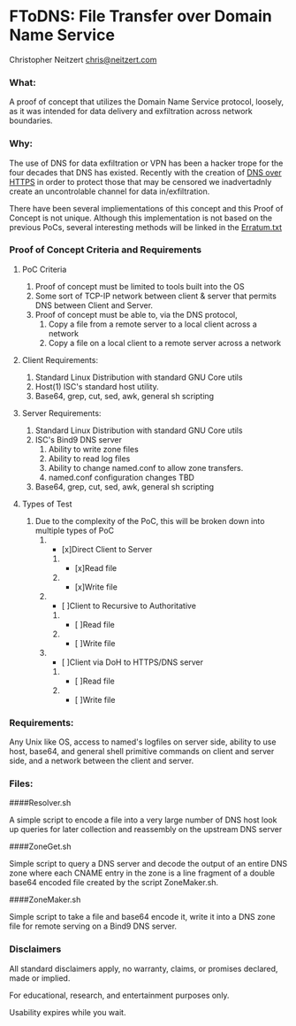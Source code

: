# FToDNS: File Transfer over Domain Name Service
Christopher Neitzert <chris@neitzert.com>

### What:
A proof of concept that utilizes the Domain Name Service protocol, loosely, as it was intended for data delivery and exfiltration across network boundaries.

### Why:
The use of DNS for data exfiltration or VPN has been a hacker trope for the four decades that DNS has existed.
Recently with the creation of [DNS over HTTPS](https://en.wikipedia.org/wiki/DNS_over_HTTPS) in order to protect those that may be censored we inadvertadnly create an uncontrolable channel for data in/exfiltration.

There have been several impliementations of this concept and this Proof of Concept is not unique. 
Although this implementation is not based on the previous PoCs, several interesting methods will be linked in the [Erratum.txt](https://github.com/neitzert/FToDNS/blob/master/Erratum.txt)

### Proof of Concept Criteria and Requirements
1. PoC Criteria
	1. Proof of concept must be limited to tools built into the OS
	1. Some sort of TCP-IP network between client & server that permits DNS between Client and Server. 
	1. Proof of concept must be able to, via the DNS protocol, 
		1. Copy a file from a remote server to a local client across a network
		1. Copy a file on a local client to a remote server across a network

1. Client Requirements:
	1. Standard Linux Distribution with standard GNU Core utils
	1. Host(1) ISC's standard host utility.  
	1. Base64, grep, cut, sed, awk, general sh scripting

1. Server Requirements:
	1. Standard Linux Distribution with standard GNU Core utils
	1. ISC's Bind9 DNS server 
		1. Ability to write zone files
		1. Ability to read log files
		1. Ability to change named.conf to allow zone transfers.
		1. named.conf configuration changes TBD
	1. Base64, grep, cut, sed, awk, general sh scripting


1. Types of Test 
	1. Due to the complexity of the PoC, this will be broken down into multiple types of PoC
		1. - [x]Direct Client to Server
			1. - [x]Read file 
			1. - [x]Write file
		1. - [ ]Client to Recursive to Authoritative
			1. - [ ]Read file
			1. - [ ]Write file
		1. - [ ]Client via DoH to HTTPS/DNS server 
			1. - [ ]Read file
			1. - [ ]Write file




### Requirements:
Any Unix like OS, access to named's logfiles on server side, ability to use host, base64, and general shell primitive commands on client and server side, and a network between the client and server.





### Files:

####Resolver.sh

A simple script to encode a file into a very large number of DNS host look up queries for later collection and reassembly on the upstream DNS server 


####ZoneGet.sh

Simple script to query a DNS server and decode the output of an entire DNS zone where each CNAME entry in the zone is a line fragment of a double base64 encoded file created by the script ZoneMaker.sh. 


####ZoneMaker.sh

Simple script to take a file and base64 encode it, write it into a DNS zone file for remote serving on a Bind9 DNS server.



 
### Disclaimers 
All standard disclaimers apply, no warranty, claims, or promises declared, made or implied.

For educational, research, and entertainment purposes only. 

Usability expires while you wait.


